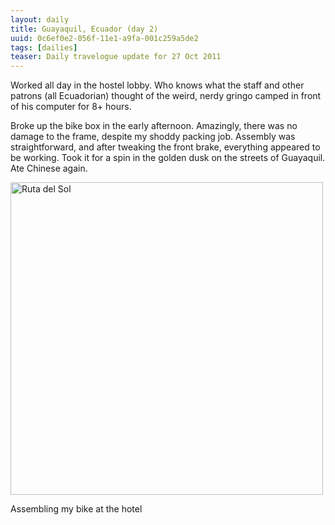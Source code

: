 ```yaml
---
layout: daily
title: Guayaquil, Ecuador (day 2)
uuid: 0c6ef0e2-056f-11e1-a9fa-001c259a5de2
tags: [dailies]
teaser: Daily travelogue update for 27 Oct 2011
---
```

Worked all day in the hostel lobby. Who knows what the staff and other patrons
(all Ecuadorian) thought of the weird, nerdy gringo camped in front of his
computer for 8+ hours.

Broke up the bike box in the early afternoon. Amazingly, there was no damage to the frame, despite my shoddy packing job. Assembly was straightforward, and after tweaking the front brake, everything appeared to be working. Took it for a spin in the golden dusk on the streets of Guayaquil. Ate Chinese again.

<div class="caption">
<a href="http://www.flickr.com/photos/ramblurr/sets/72157628038573828/detail"
title="Ruta del Sol Photos"><img
src="http://farm7.static.flickr.com/6097/6306611679_1b3dcf9f0e.jpg" width="500"
alt="Ruta del Sol"></a>
<p>Assembling my bike at the hotel</p>
</div>
